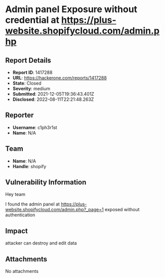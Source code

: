 # Admin panel Exposure without credential at https://plus-website.shopifycloud.com/admin.php

## Report Details
- **Report ID**: 1417288
- **URL**: https://hackerone.com/reports/1417288
- **State**: Closed
- **Severity**: medium
- **Submitted**: 2021-12-05T19:36:43.401Z
- **Disclosed**: 2022-08-11T22:21:48.263Z

## Reporter
- **Username**: c1ph3r1st
- **Name**: N/A

## Team
- **Name**: N/A
- **Handle**: shopify

## Vulnerability Information
Hey team 

I found the admin panel at https://plus-website.shopifycloud.com/admin.php?_page=1 exposed without authentication

## Impact

attacker can destroy and edit data

## Attachments
No attachments
